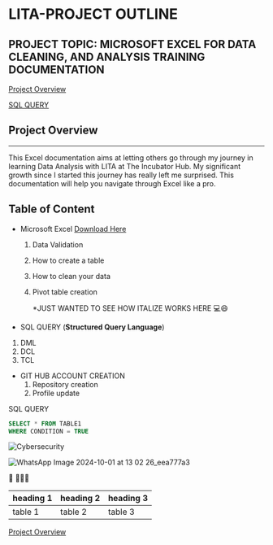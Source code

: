# LITA-PROJECT OUTLINE

## PROJECT TOPIC: MICROSOFT EXCEL FOR DATA CLEANING, AND ANALYSIS TRAINING DOCUMENTATION


[Project Overview](#project-overview)


[SQL QUERY](#SQL-QUERY)

## Project Overview
---
 This Excel documentation aims at letting others go through my journey in learning Data Analysis with LITA at The Incubator Hub. My significant growth since I started this journey has really left me surprised. This documentation will help you navigate through Excel like a pro.

## Table of Content
- Microsoft Excel [Download Here](https://www.microsoft.com)
  1. Data Validation
  2. How to create a table
  3. How to clean your data
  4. Pivot table creation

     *JUST WANTED TO SEE HOW ITALIZE WORKS HERE
💻😄
- SQL QUERY (**Structured Query Language**)
 1. DML
 2. DCL
 3. TCL

- GIT HUB ACCOUNT CREATION
   1. Repository creation
   2. Profile update

SQL QUERY

 ```SQL
SELECT * FROM TABLE1
WHERE CONDITION = TRUE
```
![Cybersecurity](https://github.com/user-attachments/assets/dfa76d13-8d5b-4fdb-9a93-e367be6a6885)

![WhatsApp Image 2024-10-01 at 13 02 26_eea777a3](https://github.com/user-attachments/assets/97fcb8eb-9568-4e02-b883-9f6e177b6a7f)


👞
🥇🥇🥇

|heading 1| heading 2| heading 3|
|---------|---------|----------|
|table 1| table 2| table 3

[Project Overview](#project-overview)
